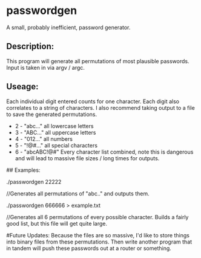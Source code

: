 # passwordgen
A small, probably inefficient, password generator. 

## Description:
This program will generate all permutations of most plausible passwords. Input is taken in via argv / argc. 

## Useage:
Each individual digit entered counts for one character. Each digit also correlates to a string of characters.
I also recommend taking output to a file to save the generated permutations. 
<ul>
<li> 2 - "abc..." all lowercase letters </li>
<li>3 - "ABC..." all uppercase letters</li>
<li>4 - "012..." all numbers</li>
<li>5 - "!@#..." all special characters</li>
<li>6 - "abcABC!@#"  Every character list combined, note this is dangerous and will lead to massive file sizes / long times for outputs. </li>
</ul>
## Examples:
<p>./passwordgen 22222</p>
<p>//Generates all permutations of "abc.." and outputs them. </p>
<p>./passwordgen 666666 > example.txt</p>
<p>//Generates all 6 permutations of every possible character. Builds a fairly good list, but this file will get quite large. </p>


#Future Updates:
Because the files are so massive, I'd like to store things into binary files from these permutations. Then write another program that in tandem will push these passwords out at a router or something. 
